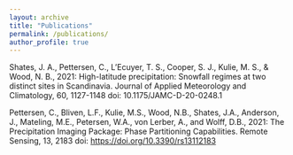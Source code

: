 ```yaml
---
layout: archive
title: "Publications"
permalink: /publications/
author_profile: true
---
```


Shates, J. A., Pettersen, C., L’Ecuyer, T. S., Cooper, S. J., Kulie, M. S., & Wood, N. B., 2021: High-latitude precipitation: Snowfall regimes at two distinct sites in Scandinavia. Journal of Applied Meteorology and Climatology, 60, 1127-1148 doi: 10.1175/JAMC-D-20-0248.1

Pettersen, C., Bliven, L.F., Kulie, M.S., Wood, N.B., Shates, J.A., Anderson, J., Mateling, M.E., Petersen, W.A., von Lerber, A., and Wolff, D.B., 2021: The Precipitation Imaging Package: Phase Partitioning Capabilities. Remote Sensing, 13, 2183 doi: https://doi.org/10.3390/rs13112183
